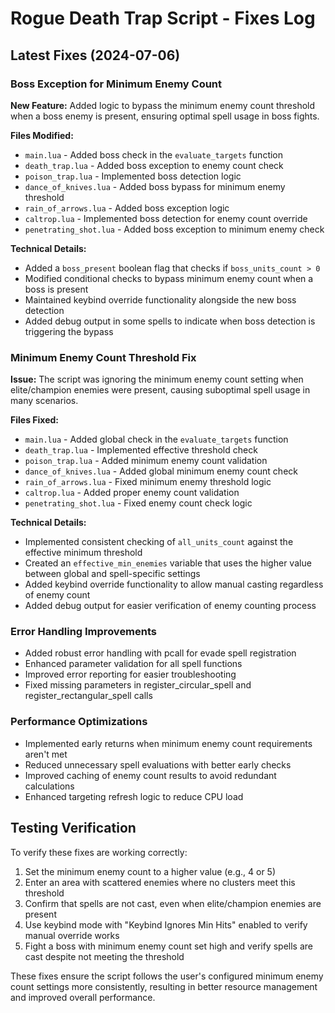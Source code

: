 # Rogue Death Trap Script - Fixes Log

## Latest Fixes (2024-07-06)

### Boss Exception for Minimum Enemy Count

**New Feature:** Added logic to bypass the minimum enemy count threshold when a boss enemy is present, ensuring optimal spell usage in boss fights.

**Files Modified:**
- `main.lua` - Added boss check in the `evaluate_targets` function
- `death_trap.lua` - Added boss exception to enemy count check
- `poison_trap.lua` - Implemented boss detection logic
- `dance_of_knives.lua` - Added boss bypass for minimum enemy threshold
- `rain_of_arrows.lua` - Added boss exception logic
- `caltrop.lua` - Implemented boss detection for enemy count override
- `penetrating_shot.lua` - Added boss exception to minimum enemy check

**Technical Details:**
- Added a `boss_present` boolean flag that checks if `boss_units_count > 0`
- Modified conditional checks to bypass minimum enemy count when a boss is present
- Maintained keybind override functionality alongside the new boss detection
- Added debug output in some spells to indicate when boss detection is triggering the bypass

### Minimum Enemy Count Threshold Fix

**Issue:** The script was ignoring the minimum enemy count setting when elite/champion enemies were present, causing suboptimal spell usage in many scenarios.

**Files Fixed:**
- `main.lua` - Added global check in the `evaluate_targets` function
- `death_trap.lua` - Implemented effective threshold check
- `poison_trap.lua` - Added minimum enemy count validation
- `dance_of_knives.lua` - Added global minimum enemy count check
- `rain_of_arrows.lua` - Fixed minimum enemy threshold logic
- `caltrop.lua` - Added proper enemy count validation
- `penetrating_shot.lua` - Fixed enemy count check logic

**Technical Details:**
- Implemented consistent checking of `all_units_count` against the effective minimum threshold
- Created an `effective_min_enemies` variable that uses the higher value between global and spell-specific settings
- Added keybind override functionality to allow manual casting regardless of enemy count
- Added debug output for easier verification of enemy counting process

### Error Handling Improvements

- Added robust error handling with pcall for evade spell registration
- Enhanced parameter validation for all spell functions
- Improved error reporting for easier troubleshooting
- Fixed missing parameters in register_circular_spell and register_rectangular_spell calls

### Performance Optimizations

- Implemented early returns when minimum enemy count requirements aren't met
- Reduced unnecessary spell evaluations with better early checks
- Improved caching of enemy count results to avoid redundant calculations
- Enhanced targeting refresh logic to reduce CPU load

## Testing Verification

To verify these fixes are working correctly:
1. Set the minimum enemy count to a higher value (e.g., 4 or 5)
2. Enter an area with scattered enemies where no clusters meet this threshold
3. Confirm that spells are not cast, even when elite/champion enemies are present
4. Use keybind mode with "Keybind Ignores Min Hits" enabled to verify manual override works
5. Fight a boss with minimum enemy count set high and verify spells are cast despite not meeting the threshold

These fixes ensure the script follows the user's configured minimum enemy count settings more consistently, resulting in better resource management and improved overall performance. 